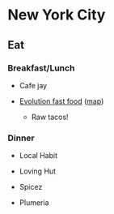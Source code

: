 # New York City

## Eat

### Breakfast/Lunch

* Cafe jay

* [Evolution fast food](http://evolutionfastfood.com/) ([map](https://maps.google.com/maps?q=Evolution+Fast+Food,+5th+Avenue,+San+Diego,+CA,+United+States&hl=en&ll=32.736198,-117.160022&spn=0.001471,0.002061&sll=32.733878,-117.160157&sspn=0.008321,0.01649&oq=evol&t=h&hq=Evolution+Fast+Food,&hnear=5th+Ave,+San+Diego,+California&z=20&iwloc=A))
    + Raw tacos!

### Dinner

* Local Habit

* Loving Hut

* Spicez

* Plumeria


